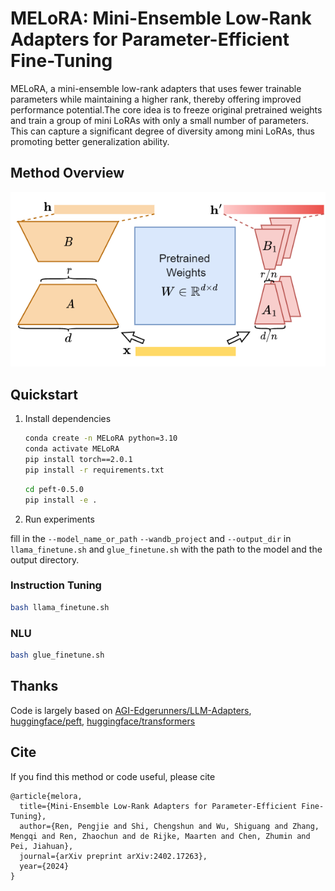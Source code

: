 # MELoRA: Mini-Ensemble Low-Rank Adapters for Parameter-Efficient Fine-Tuning

MELoRA, a mini-ensemble low-rank adapters that uses fewer trainable parameters while maintaining a higher rank, thereby offering improved performance potential.The core idea is to freeze original pretrained weights and train a group of mini LoRAs with only a small number of parameters. This can capture a significant degree of diversity among mini LoRAs, thus promoting better generalization ability. 

## Method Overview
<div align=center> 
<img src="./figs/method.png">
</div> 

## Quickstart
1. Install dependencies

   ```bash
   conda create -n MELoRA python=3.10
   conda activate MELoRA
   pip install torch==2.0.1
   pip install -r requirements.txt
   ```

   ```bash
   cd peft-0.5.0
   pip install -e .
   ```

2. Run experiments

fill in the `--model_name_or_path` `--wandb_project` and `--output_dir` in `llama_finetune.sh` and `glue_finetune.sh` with the path to the model and the output directory.

### Instruction Tuning
```bash
bash llama_finetune.sh
```

### NLU

```bash
bash glue_finetune.sh
```
## Thanks

Code is largely based on [AGI-Edgerunners/LLM-Adapters](https://github.com/AGI-Edgerunners/LLM-Adapters), [huggingface/peft](https://github.com/huggingface/peft), [huggingface/transformers](https://github.com/huggingface/transformers)
## Cite
If you find this method or code useful, please cite
~~~
@article{melora,
  title={Mini-Ensemble Low-Rank Adapters for Parameter-Efficient Fine-Tuning},
  author={Ren, Pengjie and Shi, Chengshun and Wu, Shiguang and Zhang, Mengqi and Ren, Zhaochun and de Rijke, Maarten and Chen, Zhumin and Pei, Jiahuan},
  journal={arXiv preprint arXiv:2402.17263},
  year={2024}
}
~~~